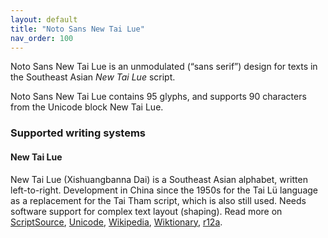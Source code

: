 ```yaml
---
layout: default
title: "Noto Sans New Tai Lue"
nav_order: 100
---
```

Noto Sans New Tai Lue is an unmodulated (“sans serif”) design for texts in the Southeast Asian _New Tai Lue_ script. 

Noto Sans New Tai Lue contains 95 glyphs, and supports 90 characters from the Unicode block New Tai Lue.


### Supported writing systems


#### New Tai Lue

New Tai Lue (Xishuangbanna Dai) is a Southeast Asian alphabet, written left-to-right. Development in China since the 1950s for the Tai Lü language as a replacement for the Tai Tham script, which is also still used. Needs software support for complex text layout (shaping). Read more on [ScriptSource](https://scriptsource.org/scr/Talu), [Unicode](https://www.unicode.org/versions/Unicode13.0.0/ch16.pdf#G65706), [Wikipedia](https://en.wikipedia.org/wiki/ISO_15924:Talu), [Wiktionary](https://en.wiktionary.org/wiki/Category:New_Tai_Lue_script), [r12a](https://r12a.github.io/scripts/links?iso=Talu).

